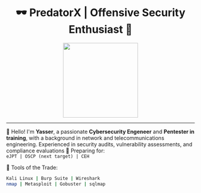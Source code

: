 <h1 align="center">🕶️ PredatorX | Offensive Security Enthusiast 🐍</h1>

<p align="center">
  <img src="https://media.giphy.com/media/xUPGcguWZHRC2HyBRS/giphy.gif" width="200" />
</p>

---

👋 Hello! I'm **Yasser**, a passionate **Cybersecurity Engeneer** and **Pentester in training**, with a background in network and telecommunications engineering. Experienced in security audits, vulnerability assessments, and compliance evaluations 
🎯 Preparing for:  
`eJPT | OSCP (next target) | CEH`

🧰 Tools of the Trade:
```bash
Kali Linux | Burp Suite | Wireshark
nmap | Metasploit | Gobuster | sqlmap
